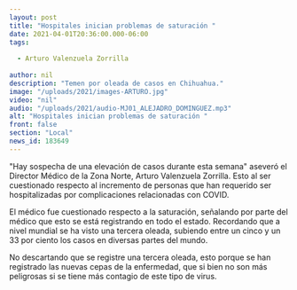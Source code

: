```yaml
---
layout: post
title: "Hospitales inician problemas de saturación "
date: 2021-04-01T20:36:00.000-06:00
tags:
  
  - Arturo Valenzuela Zorrilla
  
author: nil
description: "Temen por oleada de casos en Chihuahua."
image: "/uploads/2021/images-ARTURO.jpg"
video: "nil"
audio: "/uploads/2021/audio-MJ01_ALEJADRO_DOMINGUEZ.mp3"
alt: "Hospitales inician problemas de saturación "
front: false
section: "Local"
news_id: 183649
---
```


"Hay sospecha de una elevación de casos durante esta semana" aseveró el Director Médico de la Zona Norte, Arturo Valenzuela Zorrilla. Esto al ser cuestionado respecto al incremento de personas que han requerido ser hospitalizadas por complicaciones relacionadas con COVID.

El médico fue cuestionado respecto a la saturación, señalando por parte del médico que esto se está registrando en todo el estado. Recordando que a nivel mundial se ha visto una tercera oleada, subiendo entre un cinco y un 33 por ciento los casos en diversas partes del mundo.

No descartando que se registre una tercera oleada, esto porque se han registrado las nuevas cepas de la enfermedad, que si bien no son más peligrosas si se tiene más contagio de este tipo de virus.
